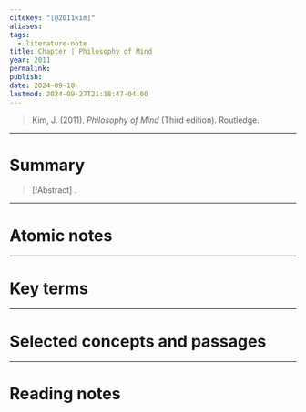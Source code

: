 ```yaml
---
citekey: "[@2011kim]"
aliases: 
tags:
  - literature-note
title: Chapter | Philosophy of Mind
year: 2011
permalink: 
publish: 
date: 2024-09-10
lastmod: 2024-09-27T21:18:47-04:00
---
```

> Kim, J. (2011). _Philosophy of Mind_ (Third edition). Routledge.

---

# Summary

> [!Abstract]
>.


---

# Atomic notes

---

# Key terms

---

# Selected concepts and passages

---

# Reading notes

